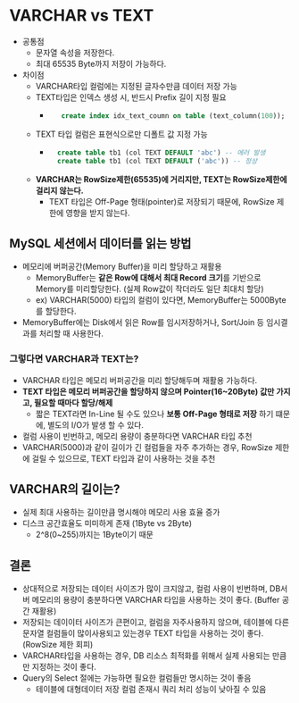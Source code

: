 # VARCHAR vs TEXT
- 공통점
    - 문자열 속성을 저장한다.
    - 최대 65535 Byte까지 저장이 가능하다.
- 차이점
  - VARCHAR타입 컬럼에는 지정된 글자수만큼 데이터 저장 가능
  - TEXT타입은 인덱스 생성 시, 반드시 Prefix 길이 지정 필요
    - ```sql 
         create index idx_text_coumn on table (text_column(100)); 
      ```
  - TEXT 타입 컬럼은 표현식으로만 디폴트 값 지정 가능
    - ```sql
        create table tb1 (col TEXT DEFAULT 'abc') -- 에러 발생
        create table tb1 (col TEXT DEFAULT ('abc')) -- 정상
      ```
  - **VARCHAR는 RowSize제한(65535)에 거리지만, TEXT는 RowSize제한에 걸리지 않는다.**
    - TEXT 타입은 Off-Page 형태(pointer)로 저장되기 때문에, RowSize 제한에 영향을 받지 않는다.

## MySQL 세션에서 데이터를 읽는 방법
- 메모리에 버퍼공간(Memory Buffer)을 미리 할당하고 재활용
  - MemoryBuffer는 **같은 Row에 대해서 최대 Record 크기**를 기반으로 Memory를 미리할당한다. (실제 Row값이 작더라도 일단 최대치 할당)
  - ex) VARCHAR(5000) 타입의 컬럼이 있다면, MemoryBuffer는 5000Byte를 할당한다.
- MemoryBuffer에는 Disk에서 읽은 Row를 임시저장하거나, Sort/Join 등 임시결과를 처리할 때 사용한다.

### 그렇다면 VARCHAR과 TEXT는?
- VARCHAR 타입은 메모리 버퍼공간을 미리 할당해두며 재활용 가능하다.
- **TEXT 타입은 메모리 버퍼공간을 할당하지 않으며 Pointer(16~20Byte) 값만 가지고, 필요할 때마다 할당/해제**
  - 짧은 TEXT라면 In-Line 될 수도 있으나 **보통 Off-Page 형태로 저장** 하기 떄문에, 별도의 I/O가 발생 할 수 있다.
- 컬럼 사용이 빈번하고, 메모리 용량이 충분하다면 VARCHAR 타입 추천
- VARCHAR(5000)과 같이 길이가 긴 컬럼들을 자주 추가하는 경우, RowSize 제한에 걸릴 수 있으므로, TEXT 타입과 같이 사용하는 것을 추천


## VARCHAR의 길이는?
- 실제 최대 사용하는 길이만큼 명시해야 메모리 사용 효율 증가
- 디스크 공간효율도 미미하게 존재 (1Byte vs 2Byte)
  - 2^8(0~255)까지는 1Byte이기 때문

## 결론
- 상대적으로 저장되는 데이터 사이즈가 많이 크지않고, 컬럼 사용이 빈번하며, DB서버 메모리의 용량이 충분하다면 VARCHAR 타입을 사용하는 것이 좋다. (Buffer 공간 재활용)
- 저장되는 데이이터 사이즈가 큰편이고, 컬럼을 자주사용하지 않으며, 테이블에 다른 문자열 컬럼들이 많이사용되고 있는경우 TEXT 타입을 사용하는 것이 좋다. (RowSize 제한 회피)
- VARCHAR타입을 사용하는 경우, DB 리소스 최적화를 위해서 실제 사용되는 만큼만 지정하는 것이 좋다.
- Query의 Select 절에는 가능하면 필요한 컬럼들만 명시하는 것이 좋음
  - 테이블에 대형데이터 저장 컬럼 존재시 쿼리 처리 성능이 낮아질 수 있음